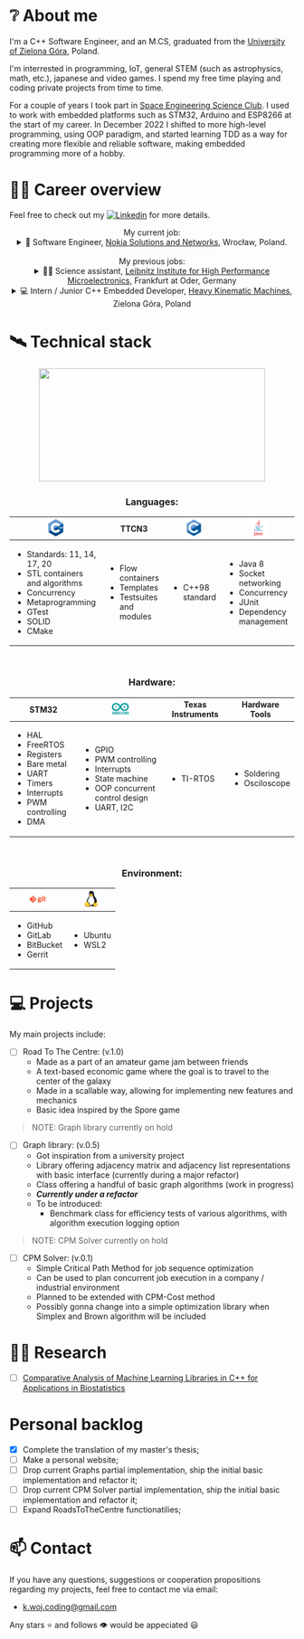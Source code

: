 # ❔ About me

I'm a C++ Software Engineer, and an M.CS, graduated from the [University of Zielona Góra](https://wiea.uz.zgora.pl/), Poland. 

I'm interrested in programming, IoT, general STEM (such as astrophysics, math, etc.), japanese and video games. I spend my free time playing and coding private projects from time to time. 

For a couple of years I took part in [Space Engineering Science Club](https://www.facebook.com/KNIKUZ). I used to work with embedded platforms such as STM32, Arduino and ESP8266 at the start of my career. In December 2022 I shifted to more high-level programming, using OOP paradigm, and started learning TDD as a way for creating more flexible and reliable software, making embedded programming more of a hobby.

# 👨‍💼 Career overview

Feel free to check out my [![Linkedin](https://img.shields.io/badge/-LinkedIn-blue?style=flat&logo=Linkedin&logoColor=white)](https://www.linkedin.com/in/kacper-wojciechowski-knik-uz/) for more details.

<div align="center">My current job:
<details>
<summary>
   📡  Software Engineer, <a href=https://nokiawroclaw.pl/>Nokia Solutions and Networks</a>, Wrocław, Poland.
</summary>
  <div align="center">
    <br>
    <p>Start date: 12-2022</p>
    <p>End date: </p>
  </div>
  <div align="left">
    <p>My responsibilities:</p>
    <samp>
      <ul align="left">
        <li><p>Developing new functionalities within the 5G RAN Control Plane layer;</p></li> 
        <li><p>Creating unit test regression using Google Test framework</p></li>
        <li><p>Creating for component level testing using TTCN3 language;</p></li>
        <li><p>Creating acceptance criteria in form of UML sequence diagrams for component level testing based on extensive specification of the system;</p></li>
        <li><p>Partaking in preparing technical specification for new features;</p></li>
        <li><p>Upholding code quality as a designated level reviewer in a 2-step C++ code review process.</p></li> 
      </ul>
    </samp>
  </div>
</details>
</div>

<br>
<div align="center">
My previous jobs:
<details>
  <summary>
    🧑‍🔬 Science assistant, <a href=https://www.ihp-microelectronics.com/>Leibnitz Institute for High Performance Microelectronics</a>, Frankfurt at Oder, Germany
  </summary>
  <br>
  <div align="center">
    <p>Start date: 10-2021</p>
    <p>End date: 2-2022 </p>
  <div align="left">
    My responsibilities:
    <ul>
      <li>Analysis of technical documentation of the TI-RTOS middleware and accompanying Hardware Abstraction Layer (HAL);</li>
      <li>Preparing technical know-how documents on using the middleware and HAL.</li>
    </ul>
  </div>
</details>

<details>
  <summary>
    💻 Intern / Junior C++ Embedded Developer, <a href=https://soloworkout.com/en/>Heavy Kinematic Machines</a>, Zielona Góra, Poland
  </summary>
  <br>
  <div align="center">
    <p>Start date: 7-2021</p>
    <p>End date: 8-2021</p>
  </div>
  <div align="left">
    My responsibilities:
    <ul>
      <li>Developing solutions for STM32 microcontrolers of L4xx and L0xx families;</li>
      <li>Manual testing of SOLO system functionalities</li>
    </ul>
  </div>
</details>
</div>

# 🛰️ Technical stack


<p align="center">
  <img width="400" height="200" src="https://github-readme-stats.vercel.app/api/top-langs/?username=KacperWojciechowski&size_weight=0.0005&count_weight=0.3&layout=compact&theme=vision-friendly-dark">
</p>


<div align="center">
   
### Languages:
   
| <img src="https://github.com/devicons/devicon/blob/master/icons/cplusplus/cplusplus-original.svg" title="C++"  alt="C++" width="30" height="30"/> | TTCN3 | <img src="https://github.com/devicons/devicon/blob/master/icons/c/c-original.svg" title="C"  alt="C" width="30" height="30"/> | <img src="https://github.com/devicons/devicon/blob/master/icons/java/java-original-wordmark.svg" title="Java" alt="Java" width="30" height="30">
|-----|-----|-----|-----|
| <div align="left"><ul><li>Standards: 11, 14, 17, 20</li><li>STL containers and algorithms</li><li>Concurrency</li><li>Metaprogramming</li><li>GTest</li><li>SOLID</li><li>CMake</li></ul></div> | <div align="left"><ul><li>Flow containers</li><li>Templates</li><li>Testsuites and modules</li></ul></div> | <div align="left"><ul><li>C++98 standard</li></ul></div> | <div align="left"><ul><li>Java 8</li><li>Socket networking</li><li>Concurrency</li><li>JUnit</li><li>Dependency management</li></ul></div> |
<br>

### Hardware:

| STM32 | <img src="https://github.com/devicons/devicon/blob/master/icons/arduino/arduino-original-wordmark.svg" title="Arduino" alt="Arduino" width="30" height="30"/> | Texas Instruments | Hardware Tools |
|-----|-----|-----|-----|
| <div align="left"><ul><li>HAL</li><li>FreeRTOS</li><li>Registers</li><li>Bare metal</li><li>UART</li><li>Timers</li><li>Interrupts</li><li>PWM controlling</li><li>DMA</li></ul></div>| <div align="left"><ul><li>GPIO</li><li>PWM controlling</li><li>Interrupts</li><li>State machine</li><li>OOP concurrent control design</li><li>UART, I2C</li></ul></div> | <div align="left"><ul><li>TI-RTOS</li></ul></div> | <div align="left"><ul><li>Soldering</li><li>Osciloscope</li></ul></div>
<br>

### Environment:

| <img src="https://github.com/devicons/devicon/blob/master/icons/git/git-plain-wordmark.svg" title="Git"  alt="Git" width="30" height="30"/> | <img src="https://github.com/devicons/devicon/blob/master/icons/linux/linux-original.svg" title="Linux"  alt="Linux" width="30" height="30"/> |
|-----|-----|
| <div align="left"><ul><li>GitHub</li><li>GitLab</li><li>BitBucket</li><li>Gerrit</li></ul></div> | <div align="left"><ul><li>Ubuntu</li><li>WSL2</li></ul></div> |
</div>

# 💻 Projects

My main projects include:

- [ ] Road To The Centre: (v.1.0)
  - Made as a part of an amateur game jam between friends
  - A text-based economic game where the goal is to travel to the center of the galaxy
  - Made in a scallable way, allowing for implementing new features and mechanics
  - Basic idea inspired by the Spore game

> NOTE: Graph library currently on hold 
- [ ] Graph library: (v.0.5) 
  - Got inspiration from a university project
  - Library offering adjacency matrix and adjacency list representations with basic interface (currently during a major refactor)
  - Class offering a handful of basic graph algorithms (work in progress)
  - ***Currently under a refactor***
  - To be introduced:
    - Benchmark class for efficiency tests of various algorithms, with algorithm execution logging option

> NOTE: CPM Solver currently on hold
- [ ] CPM Solver: (v.0.1)
  - Simple Critical Path Method for job sequence optimization
  - Can be used to plan concurrent job execution in a company / industrial environment
  - Planned to be extended with CPM-Cost method
  - Possibly gonna change into a simple optimization library when Simplex and Brown algorithm will be included

# 🧑‍🔬 Research

- [ ] [Comparative Analysis of Machine Learning Libraries in C++ for Applications in Biostatistics](https://www.researchgate.net/publication/382162127_Comparative_Analysis_of_Machine_Learning_Libraries_in_C_for_Applications_in_Biostatistics)

# Personal backlog
- [x] Complete the translation of my master's thesis;
- [ ] Make a personal website;
- [ ] Drop current Graphs partial implementation, ship the initial basic implementation and refactor it;
- [ ] Drop current CPM Solver partial implementation, ship the initial basic implementation and refactor it;
- [ ] Expand RoadsToTheCentre functionatilies;

# 📫 Contact

If you have any questions, suggestions or cooperation propositions regarding my projects, feel free to contact me via email:
  - k.woj.coding@gmail.com

Any stars ⭐ and follows 👁️ would be appeciated 😃
